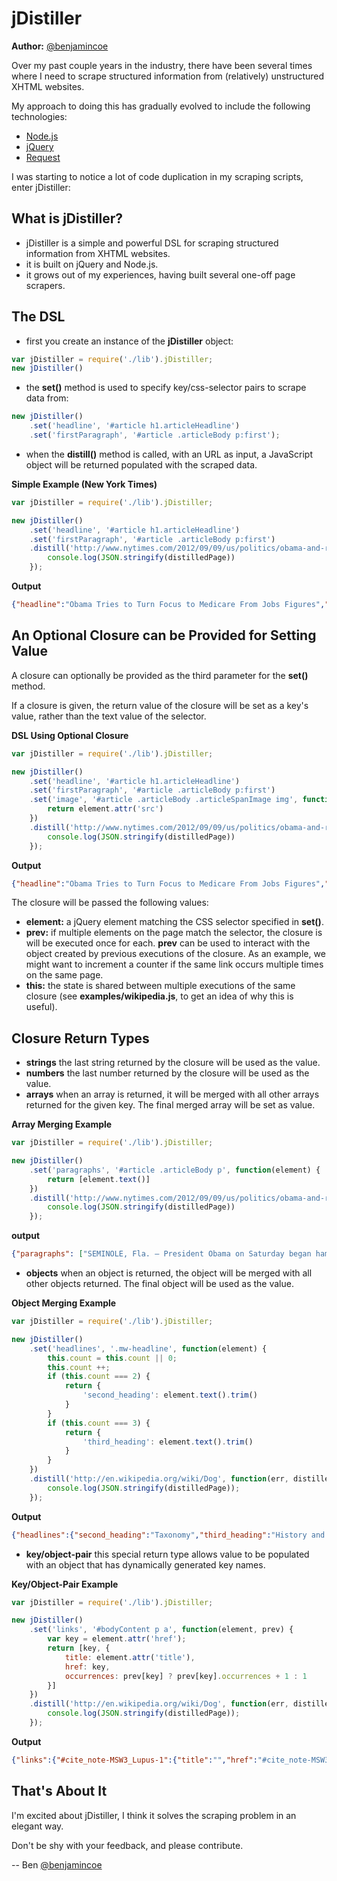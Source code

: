 jDistiller
=========

**Author:** [@benjamincoe](https://twitter.com/#/benjamincoe)

Over my past couple years in the industry, there have been several times where I need to scrape structured information from (relatively) unstructured XHTML websites.

My approach to doing this has gradually evolved to include the following technologies:

* [Node.js](http://nodejs.org/)
* [jQuery](http://jquery.com/)
* [Request](https://github.com/mikeal/request)

I was starting to notice a lot of code duplication in my scraping scripts, enter jDistiller:

What is jDistiller?
------------------

* jDistiller is a simple and powerful DSL for scraping structured information from XHTML websites.
* it is built on jQuery and Node.js.
* it grows out of my experiences, having built several one-off page scrapers.

The DSL
-------

* first you create an instance of the __jDistiller__ object:

```javascript
var jDistiller = require('./lib').jDistiller;
new jDistiller()
```

* the __set()__ method is used to specify key/css-selector pairs to scrape data from:

```javascript
new jDistiller()
	.set('headline', '#article h1.articleHeadline')
	.set('firstParagraph', '#article .articleBody p:first');
```

* when the __distill()__ method is called, with an URL as input, a JavaScript object will be returned populated with the scraped data.

**Simple Example (New York Times)**

```javascript
var jDistiller = require('./lib').jDistiller;

new jDistiller()
	.set('headline', '#article h1.articleHeadline')
	.set('firstParagraph', '#article .articleBody p:first')
	.distill('http://www.nytimes.com/2012/09/09/us/politics/obama-and-romney-battle-for-votes-in-2-swing-states.html?_r=1&hp', function(err, distilledPage) {
		console.log(JSON.stringify(distilledPage))
	});
```

**Output**

```json
{"headline":"Obama Tries to Turn Focus to Medicare From Jobs Figures","firstParagraph":"SEMINOLE, Fla. — President Obama on Saturday began hammering away at the Republican ticket’s plans for Medicare, using a campaign swing through Florida, with its large number of retired and elderly voters, to try to turn the page from anemic employment growth, his biggest weakness, to entitlements, a Democratic strength."}
```

An Optional Closure can be Provided for Setting Value
--------------------------

A closure can optionally be provided as the third parameter for the __set()__ method.

If a closure is given, the return value of the closure will be set as a key's value, rather than the text value of the selector.

**DSL Using Optional Closure**

```javascript
var jDistiller = require('./lib').jDistiller;

new jDistiller()
	.set('headline', '#article h1.articleHeadline')
	.set('firstParagraph', '#article .articleBody p:first')
	.set('image', '#article .articleBody .articleSpanImage img', function(element, prev) {
		return element.attr('src')
	})
	.distill('http://www.nytimes.com/2012/09/09/us/politics/obama-and-romney-battle-for-votes-in-2-swing-states.html?_r=1&hp', function(err, distilledPage) {
		console.log(JSON.stringify(distilledPage))
	});
```

**Output**

```json
{"headline":"Obama Tries to Turn Focus to Medicare From Jobs Figures","firstParagraph":"SEMINOLE, Fla. — President Obama on Saturday began hammering away at the Republican ticket’s plans for Medicare, using a campaign swing through Florida, with its large number of retired and elderly voters, to try to turn the page from anemic employment growth, his biggest weakness, to entitlements, a Democratic strength.","image":"http://graphics8.nytimes.com/images/2012/09/09/us/JP-CANDIDATE-1/JP-CANDIDATE-1-articleLarge.jpg"}
```
The closure will be passed the following values:

* **element:** a jQuery element matching the CSS selector specified in __set()__.
* **prev:** if multiple elements on the page match the selector, the closure is will be executed once for each. __prev__ can be used to interact with the object created by previous executions of the closure. As an example, we might want to increment a counter if the same link occurs multiple times on the same page.
* **this:** the state is shared between multiple executions of the same closure (see __examples/wikipedia.js__, to get an idea of why this is useful).

Closure Return Types
-------------------

* **strings** the last string returned by the closure will be used as the value.
* **numbers** the last number returned by the closure will be used as the value.
* **arrays** when an array is returned, it will be merged with all other arrays returned for the given key. The final merged array will be set as value.

**Array Merging Example**

```javascript
var jDistiller = require('./lib').jDistiller;

new jDistiller()
	.set('paragraphs', '#article .articleBody p', function(element) {
		return [element.text()]
	})
	.distill('http://www.nytimes.com/2012/09/09/us/politics/obama-and-romney-battle-for-votes-in-2-swing-states.html?_r=1&hp', function(err, distilledPage) {
		console.log(JSON.stringify(distilledPage))
	});
```

**output**

```json
{"paragraphs": ["SEMINOLE, Fla. — President Obama on Saturday began hammering away at the Republican ticket’s...", "Kicking off a two-day bus tour through...", ...]}
```

* **objects** when an object is returned, the object will be merged with all other objects returned. The final object will be used as the value.

**Object Merging Example**

```javascript
var jDistiller = require('./lib').jDistiller;

new jDistiller()
	.set('headlines', '.mw-headline', function(element) {
		this.count = this.count || 0;
		this.count ++;
		if (this.count === 2) {
			return {
				'second_heading': element.text().trim()
			}
		}
		if (this.count === 3) {
			return {
				'third_heading': element.text().trim()
			}
		}
	})
	.distill('http://en.wikipedia.org/wiki/Dog', function(err, distilledPage) {
		console.log(JSON.stringify(distilledPage));
	});
```

**Output**

```json
{"headlines":{"second_heading":"Taxonomy","third_heading":"History and evolution"}}
```

* **key/object-pair** this special return type allows value to be populated with an object that has dynamically generated key names.

**Key/Object-Pair Example**

```javascript
var jDistiller = require('./lib').jDistiller;

new jDistiller()
	.set('links', '#bodyContent p a', function(element, prev) {
		var key = element.attr('href');
		return [key, {
			title: element.attr('title'),
			href: key,
			occurrences: prev[key] ? prev[key].occurrences + 1 : 1
		}]
	})
	.distill('http://en.wikipedia.org/wiki/Dog', function(err, distilledPage) {
		console.log(JSON.stringify(distilledPage));
	});
```

**Output**

```json
{"links":{"#cite_note-MSW3_Lupus-1":{"title":"","href":"#cite_note-MSW3_Lupus-1","occurrences":1},"#cite_note-ADW-2":{"title":"","href":"#cite_note-ADW-2","occurrences":1},"/wiki/Gray_wolf_subspecies":{"title":"Gray wolf subspecies","href":"/wiki/Gray_wolf_subspecies","occurrences":1},"/wiki/Gray_wolf":{"title":"Gray wolf","href":"/wiki/Gray_wolf","occurrences":1},"/wiki/Canidae":{"title":"Canidae","href":"/wiki/Canidae","occurrences":1}}}
```

That's About It
----------

I'm excited about jDistiller, I think it solves the scraping problem in an elegant way.

Don't be shy with your feedback, and please contribute.

-- Ben [@benjamincoe](https://twitter.com/#/benjamincoe)
